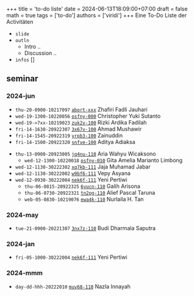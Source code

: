+++
title = 'to-do liste'
date = 2024-06-13T18:09:00+07:00
draft = false
math = true
tags = ['to-do']
authors = ['viridi']
+++
Eine To-Do Liste der Activit&auml;ten <!--more-->

+ `slide` []()
+ `outln`
  - Intro ..
  - Discussion ..
+ `infos` []


## seminar

### 2024-jun
+ `thu-20-0900-10217097` [`abort-xxx`](https://osf.io/) Zhafiri Fadli Jauhari
+ `wed-19-1300-10220056` [`osfny-000`](https://osf.io/) Christopher Yuki Sutanto
+ `wed-19->7xx-10219023` [`zuk2v-100`](https://osf.io/zuk2v/) Rizki Ardika Fadilah
+ `fri-14-1630-20922307` [`3x67v-100`](https://osf.io/3x67v/) Ahmad Mushawir
+ `fri-14-1545-20922319` [`yrpb3-100`](https://osf.io/yrpb3/) Zainuddin
+ `fri-14-1500-20922320` [`snfve-100`](https://osf.io/snfve/) Aditya Adiaksa

- `thu-13-0900-20923005` [`jq4nu-110`](https://osf.io/jq4nu/) Aria Wahyu Wicaksono
  - `wed-12-1300-10220018` [`osfny-010`](https://osf.io/) Gita Amelia Marianto Limbong
- `wed-12-1130-30222302` [`xq7kb-111`](https://osf.io/xq7kb/) Jaja Muhamad Jabar
- `wed-12-1130-30222002` [`w9bf6-111`](https://osf.io/w9bf6/) Vepy Asyana
- `wed-12-0930-30222004` [`nek6f-111`](https://osf.io/nek6f/) Yeni Pertiwi
  - `thu-06-0815-20922325` [`6yucn-110`](https://osf.io/6yucn/) Galih Arisona
  - `thu-06-0730-20922321` [`tn2pg-110`](https://osf.io/tn2pg/) Alief Pascal Taruna
  - `web-05-0830-10219076` [`ewa4k-110`](https://osf.io/ewa4k/) Nurlaila H. Tan

### 2024-may
+ `tue-21-0900-20221307` [`3nx7z-110`](https://osf.io/3nx7z/) Budi Dharmala Saputra

### 2024-jan
+ `fri-05-1000-30222004` [`nek6f-111`](https://osf.io/nek6f/) Yeni Pertiwi

### 2024-mmm
+ `day-dd-hhh-20222010` [`muv68-110`](https://osf.io/muv68/) Nazla Innayah


